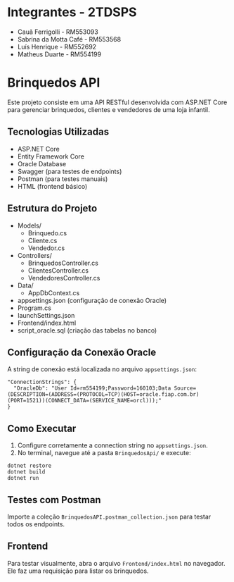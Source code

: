 # Integrantes - 2TDSPS
 - Cauã Ferrigolli - RM553093
 - Sabrina da Motta Café - RM553568
 - Luís Henrique - RM552692
 - Matheus Duarte - RM554199
   
# Brinquedos API

Este projeto consiste em uma API RESTful desenvolvida com ASP.NET Core para gerenciar brinquedos, clientes e vendedores de uma loja infantil.

## Tecnologias Utilizadas

- ASP.NET Core
- Entity Framework Core
- Oracle Database
- Swagger (para testes de endpoints)
- Postman (para testes manuais)
- HTML (frontend básico)

## Estrutura do Projeto

- Models/
  - Brinquedo.cs
  - Cliente.cs
  - Vendedor.cs
- Controllers/
  - BrinquedosController.cs
  - ClientesController.cs
  - VendedoresController.cs
- Data/
  - AppDbContext.cs
- appsettings.json (configuração de conexão Oracle)
- Program.cs
- launchSettings.json
- Frontend/index.html
- script_oracle.sql (criação das tabelas no banco)

## Configuração da Conexão Oracle

A string de conexão está localizada no arquivo `appsettings.json`:

```
"ConnectionStrings": {
  "OracleDb": "User Id=rm554199;Password=160103;Data Source=(DESCRIPTION=(ADDRESS=(PROTOCOL=TCP)(HOST=oracle.fiap.com.br)(PORT=1521))(CONNECT_DATA=(SERVICE_NAME=orcl)));"
}
```

## Como Executar

1. Configure corretamente a connection string no `appsettings.json`.
2. No terminal, navegue até a pasta `BrinquedosApi/` e execute:

```
dotnet restore
dotnet build
dotnet run
```

## Testes com Postman

Importe a coleção `BrinquedosAPI.postman_collection.json` para testar todos os endpoints.

## Frontend

Para testar visualmente, abra o arquivo `Frontend/index.html` no navegador. Ele faz uma requisição para listar os brinquedos.
